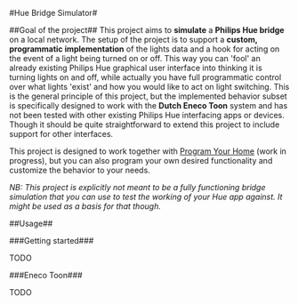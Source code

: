 #Hue Bridge Simulator#

##Goal of the project##
This project aims to **simulate** a **Philips Hue bridge** on a local network. The setup of the project is to support a
**custom, programmatic implementation** of the lights data and a hook for acting on the event of a light being turned on or off.
This way you can 'fool' an already existing Philips Hue graphical user interface into thinking it is turning lights
on and off, while actually you have full programmatic control over what lights 'exist' and how you would like
to act on light switching. This is the general principle of this project, but the implemented behavior subset
is specifically designed to work with the **Dutch Eneco Toon** system and has not been tested with other existing
Philips Hue interfacing apps or devices. Though it should be quite straightforward to extend this project to include
support for other interfaces.

This project is designed to work together with [Program Your Home](https://github.com/ewjmulder/program-your-home) (work in progress),
but you can also program your own desired functionality and customize the behavior to your needs.

*NB: This project is explicitly not meant to be a fully functioning bridge simulation that you can use to test
the working of your Hue app against. It might be used as a basis for that though.*

##Usage##

###Getting started###

TODO

###Eneco Toon###

TODO
